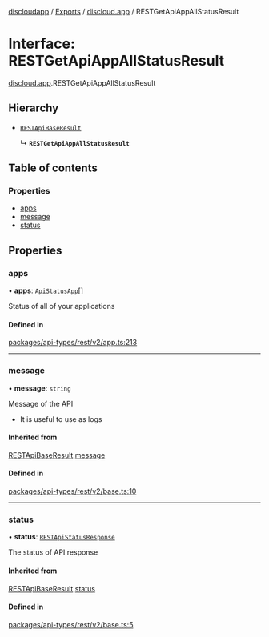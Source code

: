 [discloudapp](../README.md) / [Exports](../modules.md) / [discloud.app](../modules/discloud_app.md) / RESTGetApiAppAllStatusResult

# Interface: RESTGetApiAppAllStatusResult

[discloud.app](../modules/discloud_app.md).RESTGetApiAppAllStatusResult

## Hierarchy

- [`RESTApiBaseResult`](discloud_app.RESTApiBaseResult.md)

  ↳ **`RESTGetApiAppAllStatusResult`**

## Table of contents

### Properties

- [apps](discloud_app.RESTGetApiAppAllStatusResult.md#apps)
- [message](discloud_app.RESTGetApiAppAllStatusResult.md#message)
- [status](discloud_app.RESTGetApiAppAllStatusResult.md#status)

## Properties

### apps

• **apps**: [`ApiStatusApp`](discloud_app.ApiStatusApp.md)[]

Status of all of your applications

#### Defined in

[packages/api-types/rest/v2/app.ts:213](https://github.com/discloud/discloud.app/blob/9c516a5/packages/api-types/rest/v2/app.ts#L213)

___

### message

• **message**: `string`

Message of the API
- It is useful to use as logs

#### Inherited from

[RESTApiBaseResult](discloud_app.RESTApiBaseResult.md).[message](discloud_app.RESTApiBaseResult.md#message)

#### Defined in

[packages/api-types/rest/v2/base.ts:10](https://github.com/discloud/discloud.app/blob/9c516a5/packages/api-types/rest/v2/base.ts#L10)

___

### status

• **status**: [`RESTApiStatusResponse`](../modules/discloud_app.md#restapistatusresponse)

The status of API response

#### Inherited from

[RESTApiBaseResult](discloud_app.RESTApiBaseResult.md).[status](discloud_app.RESTApiBaseResult.md#status)

#### Defined in

[packages/api-types/rest/v2/base.ts:5](https://github.com/discloud/discloud.app/blob/9c516a5/packages/api-types/rest/v2/base.ts#L5)
